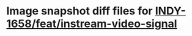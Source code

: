 # Image snapshot diff files for [INDY-1658/feat/instream-video-signal](git@github.com:brightsitesconsulting/independent-web/pull/7837)

